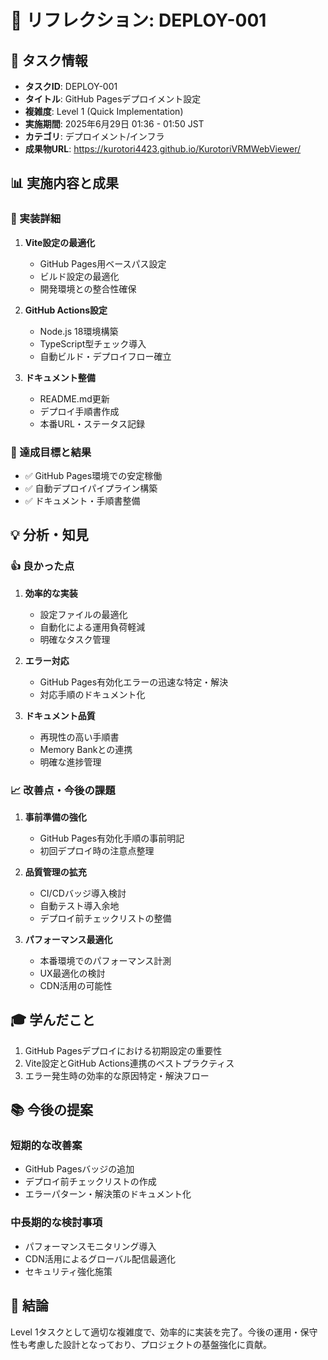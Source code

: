 # 📝 リフレクション: DEPLOY-001

## 🎯 タスク情報
- **タスクID**: DEPLOY-001
- **タイトル**: GitHub Pagesデプロイメント設定
- **複雑度**: Level 1 (Quick Implementation)
- **実施期間**: 2025年6月29日 01:36 - 01:50 JST
- **カテゴリ**: デプロイメント/インフラ
- **成果物URL**: https://kurotori4423.github.io/KurotoriVRMWebViewer/

## 📊 実施内容と成果

### 🔧 実装詳細
1. **Vite設定の最適化**
   - GitHub Pages用ベースパス設定
   - ビルド設定の最適化
   - 開発環境との整合性確保

2. **GitHub Actions設定**
   - Node.js 18環境構築
   - TypeScript型チェック導入
   - 自動ビルド・デプロイフロー確立

3. **ドキュメント整備**
   - README.md更新
   - デプロイ手順書作成
   - 本番URL・ステータス記録

### 🎯 達成目標と結果
- ✅ GitHub Pages環境での安定稼働
- ✅ 自動デプロイパイプライン構築
- ✅ ドキュメント・手順書整備

## 💡 分析・知見

### 👍 良かった点
1. **効率的な実装**
   - 設定ファイルの最適化
   - 自動化による運用負荷軽減
   - 明確なタスク管理

2. **エラー対応**
   - GitHub Pages有効化エラーの迅速な特定・解決
   - 対応手順のドキュメント化

3. **ドキュメント品質**
   - 再現性の高い手順書
   - Memory Bankとの連携
   - 明確な進捗管理

### 📈 改善点・今後の課題

1. **事前準備の強化**
   - GitHub Pages有効化手順の事前明記
   - 初回デプロイ時の注意点整理

2. **品質管理の拡充**
   - CI/CDバッジ導入検討
   - 自動テスト導入余地
   - デプロイ前チェックリストの整備

3. **パフォーマンス最適化**
   - 本番環境でのパフォーマンス計測
   - UX最適化の検討
   - CDN活用の可能性

## 🎓 学んだこと
1. GitHub Pagesデプロイにおける初期設定の重要性
2. Vite設定とGitHub Actions連携のベストプラクティス
3. エラー発生時の効率的な原因特定・解決フロー

## 📚 今後の提案

### 短期的な改善案
- GitHub Pagesバッジの追加
- デプロイ前チェックリストの作成
- エラーパターン・解決策のドキュメント化

### 中長期的な検討事項
- パフォーマンスモニタリング導入
- CDN活用によるグローバル配信最適化
- セキュリティ強化施策

## 📌 結論
Level 1タスクとして適切な複雑度で、効率的に実装を完了。今後の運用・保守性も考慮した設計となっており、プロジェクトの基盤強化に貢献。 